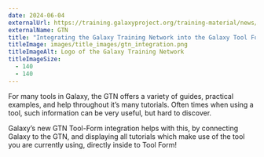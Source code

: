 ```yaml
---
date: 2024-06-04
externalUrl: https://training.galaxyproject.org/training-material/news/2024/06/04/tool-form-integration.html
externalName: GTN
title: "Integrating the Galaxy Training Network into the Galaxy Tool Form"
titleImage: images/title_images/gtn_integration.png
titleImageAlt: Logo of the Galaxy Training Network
titleImageSize:
  - 140
  - 140
---
```


For many tools in Galaxy, the GTN offers a variety of guides, practical examples, and help throughout it’s many tutorials. Often times when using a tool, such information can be very useful, but hard to discover.

Galaxy’s new GTN Tool-Form integration helps with this, by connecting Galaxy to the GTN, and displaying all tutorials which make use of the tool you are currently using, directly inside to Tool Form!

<!--more-->
